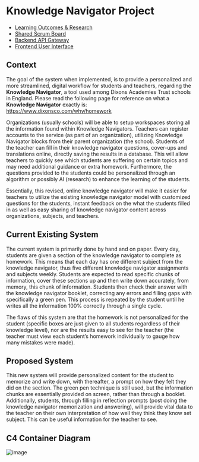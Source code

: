 # Knowledge Navigator Project
- [Learning Outcomes & Research](https://knowledge-navigator.github.io/)
- [Shared Scrum Board](https://github.com/orgs/knowledge-navigator/projects/1)
- [Backend API Gateway](https://github.com/knowledge-navigator/web-server)
- [Frontend User Interface](https://github.com/knowledge-navigator/user-interface)

## Context
The goal of the system when implemented, is to provide a personalized and more streamlined, digital workflow for students and teachers, regarding the **Knowledge Navigator**, a tool used among Dixons Academies Trust schools in England. Please read the following page for reference on what a **Knowledge Navigator** exactly is: https://www.dixonsco.com/why/homework

Organizations (usually schools) will be able to setup workspaces storing all the information found within Knowledge Navigators. Teachers can register accounts to the service (as part of an organization), utilizing Knowledge Navigator blocks from their parent organization (the school). Students of the teacher can fill in their knowledge navigator questions, cover-ups and translations online, directly saving the results in a database. This will allow teachers to quickly see which students are suffering on certain topics and may need additional guidance or extra homework. Furthermore, the questions provided to the students could be personalized through an algorithm or possibly AI (research) to enhance the learning of the students.

Essentially, this revised, online knowledge navigator will make it easier for teachers to utilize the existing knowledge navigator model with customized questions for the students, instant feedback on the what the students filled in as well as easy sharing of knowledge navigator content across organizations, subjects, and teachers.

## Current Existing System
The current system is primarily done by hand and on paper. Every day, students are given a section of the knowledge navigator to complete as homework. This means that each day has one different subject from the knowledge navigator, thus five different knowledge navigator assignments and subjects weekly. Students are expected to read specific chunks of information, cover these sections up and then write down accurately, from memory, this chunk of information. Students then check their answer with the knowledge navigator booklet, correcting any errors and filling gaps with specifically a green pen. This process is repeated by the student until he writes all the information 100% correctly through a single cycle.

The flaws of this system are that the homework is not personalized for the student (specific boxes are just given to all students regardless of their knowledge level), nor are the results easy to see for the teacher (the teacher must view each student’s homework individually to gauge how many mistakes were made).

## Proposed System
This new system will provide personalized content for the student to memorize and write down, with thereafter, a prompt on how they felt they did on the section. The green pen technique is still used, but the information chunks are essentially provided on screen, rather than through a booklet. Additionally, students, through filling in reflection prompts (post doing the knowledge navigator memorization and answering), will provide vital data to the teacher on their own interpretation of how well they think they know set subject. This can be useful information for the teacher to see.

## C4 Container Diagram
![image](https://user-images.githubusercontent.com/83029234/221689051-3af14489-79bb-41af-95c5-059ed32797c4.png)
